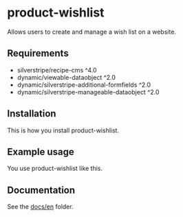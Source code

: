 # product-wishlist

Allows users to create and manage a wish list on a website.

## Requirements

- silverstripe/recipe-cms ^4.0
- dynamic/viewable-dataobject ^2.0
- dynamic/silverstripe-additional-formfields ^2.0
- dynamic/silverstripe-manageable-dataobject ^2.0

## Installation

This is how you install product-wishlist.

## Example usage

You use product-wishlist like this.

## Documentation

See the [docs/en](docs/en/index.md) folder.
